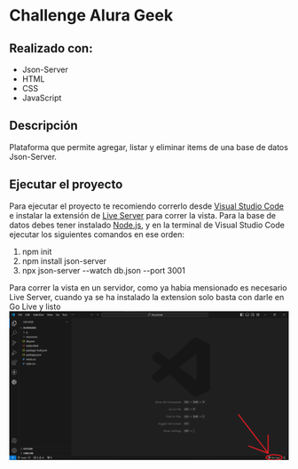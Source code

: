 # Challenge Alura Geek

## Realizado con:
- Json-Server
- HTML
- CSS
- JavaScript

## Descripción
Plataforma que permite agregar, listar y eliminar items de una base de datos Json-Server.

## Ejecutar el proyecto
Para ejecutar el proyecto te recomiendo correrlo desde <a href="https://code.visualstudio.com/" target="_blank">Visual Studio Code</a> e instalar la extensión de <a href="https://marketplace.visualstudio.com/items?itemName=ritwickdey.LiveServer" target="_blank">Live Server</a> para correr la vista. Para la base de datos debes tener instalado <a href="https://nodejs.org/en/download/current" target="_blank">Node.js</a>, y en la terminal de Visual Studio Code ejecutar los siguientes comandos en ese orden:

1. npm init
2. npm install json-server
3. npx json-server --watch db.json --port 3001

Para correr la vista en un servidor, como ya habia mensionado es necesario Live Server, cuando ya se ha instalado la extension solo basta con darle en Go Live y listo
![](resources/imagenREADME1.png)
